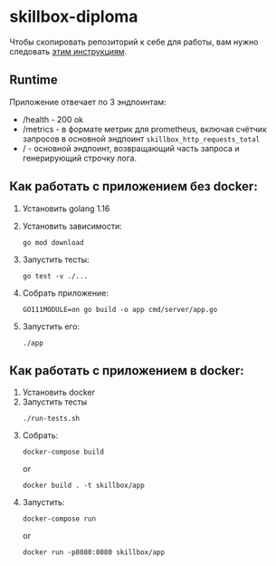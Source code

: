 # skillbox-diploma
Чтобы скопировать репозиторий к себе для работы, вам нужно следовать [этим инструкциям](https://docs.github.com/en/github/creating-cloning-and-archiving-repositories/creating-a-repository-on-github/duplicating-a-repository#mirroring-a-repository-in-another-location).

## Runtime
Приложение отвечает по 3 эндпоинтам:  
* /health - 200 ok
* /metrics - в формате метрик для prometheus, включая счётчик запросов в основной эндпоинт `skillbox_http_requests_total`
* / - основной эндпоинт, возвращающий часть запроса и генерирующий строчку лога.

## Как работать с приложением без docker:  
1. Установить golang 1.16
2. Установить зависимости:

   ```shell
   go mod download
   ```

3. Запустить тесты:
   ```shell
   go test -v ./...
   ```
4. Собрать приложение:
   ```
   GO111MODULE=on go build -o app cmd/server/app.go
   ```
5. Запустить его:
   ```shell
   ./app
   ```

## Как работать с приложением в docker:  
1. Установить docker
2. Запустить тесты
   ```shell
   ./run-tests.sh
   ```
3. Собрать:
   ```shell
   docker-compose build
   ```
   or
   ```shell
   docker build . -t skillbox/app
   ```
4. Запустить:
   ```shell
   docker-compose run
   ```
   or
   ```shell
   docker run -p8080:8080 skillbox/app
   ```
